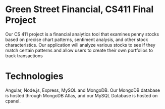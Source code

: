 # Green Street Financial, CS411 Final Project
Our CS 411 project is a financial analytics tool that examines penny stocks based on precise chart patterns, sentiment analysis, and other stock characteristics. Our application will analyze various stocks to see if they match certain patterns and allow users to create their own portfolios to track transactions
# Technologies
Angular, Node.js, Express, MySQL and MongoDB. Our MongoDB database is hosted through MongoDB Atlas, and our MySQL Database is hosted on cpanel.
